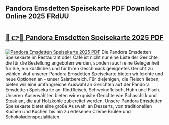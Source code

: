 ## Pandora Emsdetten Speisekarte PDF Download Online 2025 FRdUU

# <h2><a href="http://gc5yum.nevu.top/?p=Pandora+Emsdetten+Speisekarte">🔗 👉🔴 Pandora Emsdetten Speisekarte 2025 PDF</a></h2>

[![Pandora Emsdetten Speisekarte 2025 PDF](https://i.imgur.com/dBaPXMq.png)](http://gc5yum.nevu.top/?p=Pandora+Emsdetten+Speisekarte)
Die Pandora Emsdetten Speisekarte im Restaurant oder Café ist nicht nur eine Liste der Gerichte, die für die Bestellung angeboten werden, sondern auch eine Gelegenheit für Sie, ein köstliches und für Ihren Geschmack geeignetes Gericht zu wählen. Auf unserer Pandora Emsdetten Speisekarte bieten wir leichte und neue Optionen an - unser Salatbereich. Für diejenigen, die Fleisch lieben, bieten wir eine umfangreiche Auswahl an Gerichten auf der Pandora Emsdetten Speisekarte an: Rindfleisch, Schweinefleisch, Huhn und Fisch. Unseren Auserwählten bieten wir exquisite Gerichte wie Schaschlik und Steak an, die auf Holzkohle zubereitet werden. Unsere Pandora Emsdetten Speisekarte bietet eine große Auswahl an Desserts, von traditionellen Kuchen und Kuchen bis hin zu erlesenen Crème Brûlée und Schokoladenspezialitäten.
